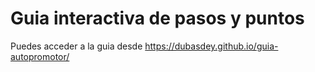 # Guia interactiva de pasos y puntos 

Puedes acceder a la guia desde https://dubasdey.github.io/guia-autopromotor/
